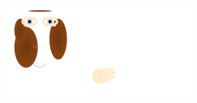 <!-- 
Version 1.0.48
Built Mon Apr 29 2024 19:14:51 GMT+0000 (Coordinated Universal Time) 
-->
<div align="center">

[![Dylan](dylan.svg "Dylan")](./src/templates/dylan.svg.hbs.yaml "Click to View Source")

</div>